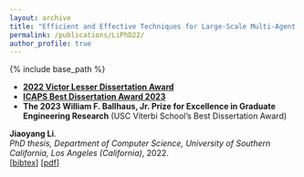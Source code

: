 ```yaml
---
layout: archive
title: "Efficient and Effective Techniques for Large-Scale Multi-Agent Path Finding"
permalink: /publications/LiPhD22/
author_profile: true
---
```


{% include base_path %}

- **[2022 Victor Lesser Dissertation Award](https://aamas2023.soton.ac.uk/awards/victor-lesser-dissertation-award/)**    
- **[ICAPS Best Dissertation Award 2023](https://www.icaps-conference.org/icaps-awards/)**    
- **The 2023 William F. Ballhaus, Jr. Prize for Excellence in Graduate Engineering Research** (USC Viterbi School’s Best Dissertation Award)     

**Jiaoyang Li**.      
<i>PhD thesis, Department of Computer Science, University of Southern California, Los Angeles (California)</i>, 2022.                           
[<a href="javascript:void(0)" onclick="(function(target, id) { if ($('#' + id).css('display') == 'block') { $('#' + id).hide('fast'); $(target).text('bibtex') } else { $('#' + id).show('fast'); $(target).text('bibtex▲') } })(this, 'bibtex-LiPhD22');">bibtex</a>]
[[pdf](/files/phd-thesis-final.pdf)]
<div id="bibtex-LiPhD22" style="display:none">
<pre>@phdthesis{LiPhD22,
  title     = {Efficient and Effective Techniques for Large-Scale Multi-Agent Path Finding},
  author    = {Jiaoyang Li},
  school    = {University of Southern California},
  year={2022}
}
</pre></div>
     
